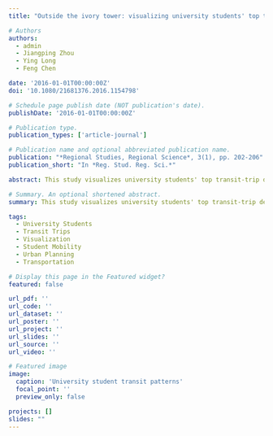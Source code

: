 ```yaml
---
title: "Outside the ivory tower: visualizing university students' top transit-trip destinations and popular corridors (2016)"

# Authors
authors:
  - admin
  - Jiangping Zhou
  - Ying Long
  - Feng Chen

date: '2016-01-01T00:00:00Z'
doi: '10.1080/21681376.2016.1154798'

# Schedule page publish date (NOT publication's date).
publishDate: '2016-01-01T00:00:00Z'

# Publication type.
publication_types: ['article-journal']

# Publication name and optional abbreviated publication name.
publication: "*Regional Studies, Regional Science*, 3(1), pp. 202-206"
publication_short: "In *Reg. Stud. Reg. Sci.*"

abstract: This study visualizes university students' top transit-trip destinations and popular corridors, looking beyond the campus boundaries. We analyze student mobility patterns and their connections to the broader urban environment, providing insights into university-city relationships and student travel behavior. The research contributes to understanding the spatial integration of universities with their urban contexts.

# Summary. An optional shortened abstract.
summary: This study visualizes university students' top transit-trip destinations and popular corridors, looking beyond the campus boundaries.

tags:
  - University Students
  - Transit Trips
  - Visualization
  - Student Mobility
  - Urban Planning
  - Transportation

# Display this page in the Featured widget?
featured: false

url_pdf: ''
url_code: ''
url_dataset: ''
url_poster: ''
url_project: ''
url_slides: ''
url_source: ''
url_video: ''

# Featured image
image:
  caption: 'University student transit patterns'
  focal_point: ''
  preview_only: false

projects: []
slides: ""
---
```

